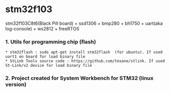 # stm32f103
stm32f103C8t6(Black Pill board) + ssd1306 + bmp280 + bh1750 + uart(aka log-console) + ws2812 + freeRTOS

### 1. Utils for programming chip (flash)

```
* stm32flash : sudo apt-get install stm32flash  (for ubuntu). If used uart1 on board for load binary file
* StLink Tools source code : https://github.com/texane/stlink. If used St-Link/v2 device for load binary file
```


### 2. Project created for System Workbench for STM32 (linux version)



